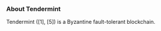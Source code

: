 ### About Tendermint

Tendermint ([1], [5]) is a Byzantine fault-tolerant blockchain. 



<!--stackedit_data:
eyJoaXN0b3J5IjpbMjE0NzI1ODAxMSwtMTkyMTk0MzcxOCwtMT
g5NTc3MzI5NSwtMTExODMyNTY4OSwxMDY0NDIyNTgxLC02NjM1
NjIwMDUsNjQ3MDYxMDMzXX0=
-->